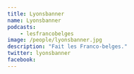 ```yaml
---
title: Lyonsbanner
name: Lyonsbanner
podcasts:
    - lesfrancobelges
image: /people/lyonsbanner.jpg
description: "Fait les Franco-belges."
twitter: lyonsbanner
facebook:
---
```


<People/>